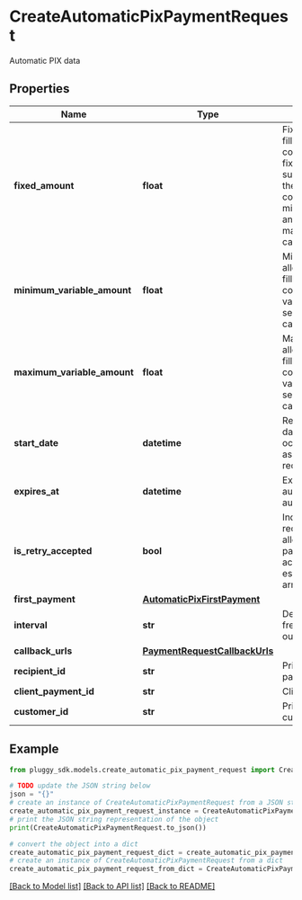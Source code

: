# CreateAutomaticPixPaymentRequest

Automatic PIX data

## Properties

Name | Type | Description | Notes
------------ | ------------- | ------------- | -------------
**fixed_amount** | **float** | Fixed charge amount; if filled in, it represents consent for payments of fixed amounts, not subject to change during the validity of the consent. If it&#39;s sent, minimumVariableAmount and maximumVariableAmount cannot be provided. | [optional] 
**minimum_variable_amount** | **float** | Minimum amount allowed per charge; if filled in, it represents consent for payments of variable amounts. If it&#39;s sent, fixedAmount cannot be provided. | [optional] 
**maximum_variable_amount** | **float** | Maximum amount allowed per charge; if filled in, it represents consent for payments of variable amounts. If it&#39;s sent, fixedAmount cannot be provided. | [optional] 
**start_date** | **datetime** | Represents the expected date for the first occurrence of a payment associated with the recurrence. | 
**expires_at** | **datetime** | Expiration date for the automatic pix authorization | [optional] 
**is_retry_accepted** | **bool** | Indicates whether the receiving customer is allowed to make payment attempts, according to the rules established in the Pix arrangement. | [optional] 
**first_payment** | [**AutomaticPixFirstPayment**](AutomaticPixFirstPayment.md) |  | [optional] 
**interval** | **str** | Defines the permitted frequency for carrying out transactions. | 
**callback_urls** | [**PaymentRequestCallbackUrls**](PaymentRequestCallbackUrls.md) |  | [optional] 
**recipient_id** | **str** | Primary identifier of the payment recipient | 
**client_payment_id** | **str** | Client payment identifier | [optional] 
**customer_id** | **str** | Primary identifier of the customer | [optional] 

## Example

```python
from pluggy_sdk.models.create_automatic_pix_payment_request import CreateAutomaticPixPaymentRequest

# TODO update the JSON string below
json = "{}"
# create an instance of CreateAutomaticPixPaymentRequest from a JSON string
create_automatic_pix_payment_request_instance = CreateAutomaticPixPaymentRequest.from_json(json)
# print the JSON string representation of the object
print(CreateAutomaticPixPaymentRequest.to_json())

# convert the object into a dict
create_automatic_pix_payment_request_dict = create_automatic_pix_payment_request_instance.to_dict()
# create an instance of CreateAutomaticPixPaymentRequest from a dict
create_automatic_pix_payment_request_from_dict = CreateAutomaticPixPaymentRequest.from_dict(create_automatic_pix_payment_request_dict)
```
[[Back to Model list]](../README.md#documentation-for-models) [[Back to API list]](../README.md#documentation-for-api-endpoints) [[Back to README]](../README.md)



